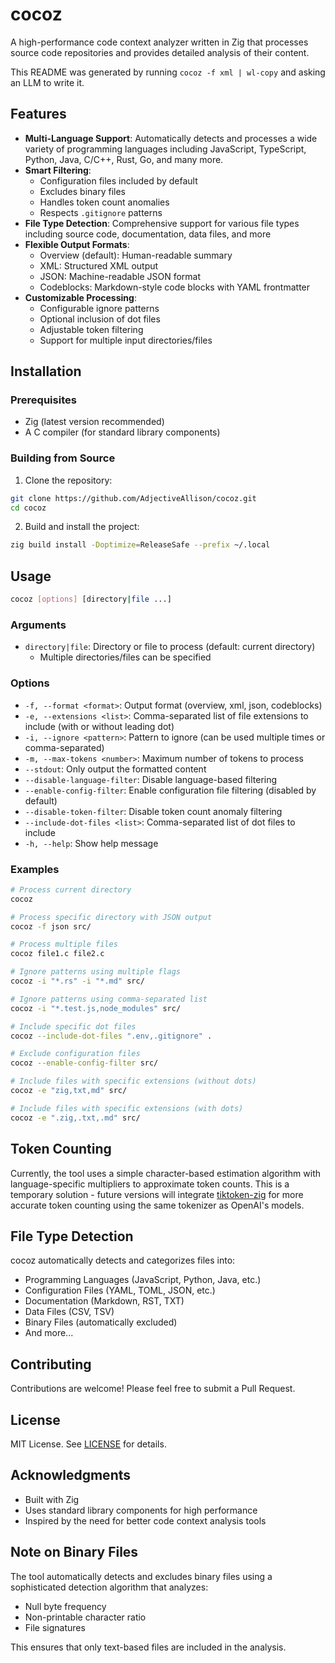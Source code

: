 # cocoz

A high-performance code context analyzer written in Zig that processes source code repositories and provides detailed analysis of their content.

This README was generated by running `cocoz -f xml | wl-copy` and asking an LLM to write it.

## Features

- **Multi-Language Support**: Automatically detects and processes a wide variety of programming languages including JavaScript, TypeScript, Python, Java, C/C++, Rust, Go, and many more.
- **Smart Filtering**: 
  - Configuration files included by default
  - Excludes binary files
  - Handles token count anomalies
  - Respects `.gitignore` patterns
- **File Type Detection**: Comprehensive support for various file types including source code, documentation, data files, and more
- **Flexible Output Formats**:
  - Overview (default): Human-readable summary
  - XML: Structured XML output
  - JSON: Machine-readable JSON format
  - Codeblocks: Markdown-style code blocks with YAML frontmatter
- **Customizable Processing**:
  - Configurable ignore patterns
  - Optional inclusion of dot files
  - Adjustable token filtering
  - Support for multiple input directories/files

## Installation

### Prerequisites

- Zig (latest version recommended)
- A C compiler (for standard library components)

### Building from Source

1. Clone the repository:
```bash
git clone https://github.com/AdjectiveAllison/cocoz.git
cd cocoz
```

2. Build and install the project:
```bash
zig build install -Doptimize=ReleaseSafe --prefix ~/.local
```

## Usage

```bash
cocoz [options] [directory|file ...]
```

### Arguments

- `directory|file`: Directory or file to process (default: current directory)
  - Multiple directories/files can be specified

### Options

- `-f, --format <format>`: Output format (overview, xml, json, codeblocks)
- `-e, --extensions <list>`: Comma-separated list of file extensions to include (with or without leading dot)
- `-i, --ignore <pattern>`: Pattern to ignore (can be used multiple times or comma-separated)
- `-m, --max-tokens <number>`: Maximum number of tokens to process
- `--stdout`: Only output the formatted content
- `--disable-language-filter`: Disable language-based filtering
- `--enable-config-filter`: Enable configuration file filtering (disabled by default)
- `--disable-token-filter`: Disable token count anomaly filtering
- `--include-dot-files <list>`: Comma-separated list of dot files to include
- `-h, --help`: Show help message

### Examples

```bash
# Process current directory
cocoz

# Process specific directory with JSON output
cocoz -f json src/

# Process multiple files
cocoz file1.c file2.c

# Ignore patterns using multiple flags
cocoz -i "*.rs" -i "*.md" src/

# Ignore patterns using comma-separated list
cocoz -i "*.test.js,node_modules" src/

# Include specific dot files
cocoz --include-dot-files ".env,.gitignore" .

# Exclude configuration files
cocoz --enable-config-filter src/

# Include files with specific extensions (without dots)
cocoz -e "zig,txt,md" src/

# Include files with specific extensions (with dots)
cocoz -e ".zig,.txt,.md" src/
```

## Token Counting

Currently, the tool uses a simple character-based estimation algorithm with language-specific multipliers to approximate token counts. This is a temporary solution - future versions will integrate [tiktoken-zig](https://github.com/AdjectiveAllison/tiktoken-zig) for more accurate token counting using the same tokenizer as OpenAI's models.

## File Type Detection

cocoz automatically detects and categorizes files into:

- Programming Languages (JavaScript, Python, Java, etc.)
- Configuration Files (YAML, TOML, JSON, etc.)
- Documentation (Markdown, RST, TXT)
- Data Files (CSV, TSV)
- Binary Files (automatically excluded)
- And more...

## Contributing

Contributions are welcome! Please feel free to submit a Pull Request.

## License

MIT License. See [LICENSE](LICENSE) for details.

## Acknowledgments

- Built with Zig
- Uses standard library components for high performance
- Inspired by the need for better code context analysis tools

## Note on Binary Files

The tool automatically detects and excludes binary files using a sophisticated detection algorithm that analyzes:
- Null byte frequency
- Non-printable character ratio
- File signatures

This ensures that only text-based files are included in the analysis.
